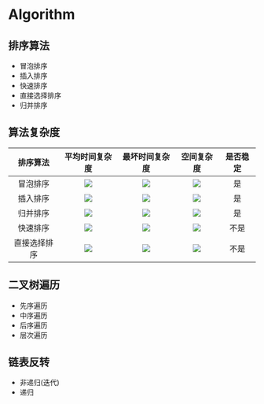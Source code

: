 # Algorithm
## 排序算法
- 冒泡排序
- 插入排序
- 快速排序
- 直接选择排序
- 归并排序

## 算法复杂度
排序算法|平均时间复杂度|最坏时间复杂度|空间复杂度|是否稳定
:-:|:-:|:-:|:-:|:-:|
冒泡排序|![][1]|![][1]|![][2]|是
插入排序|![][1]|![][1]|![][2]|是
归并排序|![][3]|![][3]|![][5]|是
快速排序|![][3]|![][1]|![][4]|不是
直接选择排序|![][1]|![][1]|![][2]|不是

[1]:http://latex.codecogs.com/gif.latex?O\left&space;(&space;n^{2}&space;\right&space;)
[2]:http://latex.codecogs.com/gif.latex?O\left&space;(&space;1&space;\right&space;)
[3]:http://latex.codecogs.com/gif.latex?O\left&space;(&space;nlogn&space;\right&space;)
[4]:http://latex.codecogs.com/gif.latex?O\left&space;(&space;logn&space;\right&space;)
[5]:http://latex.codecogs.com/gif.latex?O\left&space;(&space;n&space;\right&space;)

## 二叉树遍历
- 先序遍历
- 中序遍历
- 后序遍历
- 层次遍历

## 链表反转
- 非递归(迭代)
- 递归